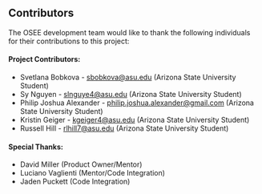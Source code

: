## Contributors

The OSEE development team would like to thank the following individuals for their contributions to this project:

#### Project Contributors:

- Svetlana Bobkova - sbobkova@asu.edu (Arizona State University Student)
- Sy Nguyen - slnguye4@asu.edu (Arizona State University Student)
- Philip Joshua Alexander - philip.joshua.alexander@gmail.com (Arizona State University Student)
- Kristin Geiger - kgeiger4@asu.edu  (Arizona State University Student)
- Russell Hill - rlhill7@asu.edu (Arizona State University Student)

#### Special Thanks:

- David Miller (Product Owner/Mentor)
- Luciano Vaglienti (Mentor/Code Integration)
- Jaden Puckett (Code Integration)